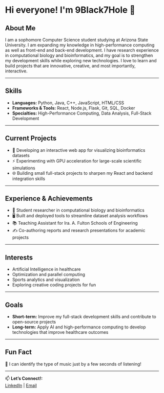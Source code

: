 # Hi everyone! I'm 9Black7Hole 👋

## About Me
I am a sophomore Computer Science student studying at Arizona State University. I am expanding my knowledge in high-performance computing as well as front-end and back-end development. I have research experience in computational biology and bioinformatics, and my goal is to strengthen my development skills while exploring new technologies. I love to learn and build projects that are innovative, creative, and most importantly, interactive.

---

## Skills
- **Languages:** Python, Java, C++, JavaScript, HTML/CSS  
- **Frameworks & Tools:** React, Node.js, Flask, Git, SQL, Docker  
- **Specialties:** High-Performance Computing, Data Analysis, Full-Stack Development  

---

## Current Projects
- 🚀 Developing an interactive web app for visualizing bioinformatics datasets  
- ⚡ Experimenting with GPU acceleration for large-scale scientific simulations  
- 🌐 Building small full-stack projects to sharpen my React and backend integration skills  

---

## Experience & Achievements
- 🧬 Student researcher in computational biology and bioinformatics  
- 🖥️ Built and deployed tools to streamline dataset analysis workflows  
- 📚 Teaching Assistant for Ira. A. Fulton Schools of Engineering
- ✍️ Co-authoring reports and research presentations for academic projects  

---

## Interests
- Artificial Intelligence in healthcare  
- Optimization and parallel computing  
- Sports analytics and visualization  
- Exploring creative coding projects for fun  

---

## Goals
- **Short-term:** Improve my full-stack development skills and contribute to open-source projects  
- **Long-term:** Apply AI and high-performance computing to develop technologies that improve healthcare outcomes  

---

## Fun Fact
🎵 I can identify the type of music just by a few seconds of listening!  


---

📫 **Let’s Connect!:**  
[LinkedIn](https://www.linkedin.com/in/andrewxyang/) | [Email](mailto:yang.andrew333@gmail.com)
